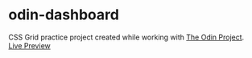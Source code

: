 # odin-dashboard
CSS Grid practice project created while working with [The Odin Project](https://www.theodinproject.com/).  
[Live Preview](https://rafallyczek.github.io/odin-dashboard/)
